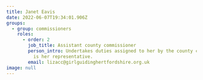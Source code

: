 ```yaml
---
title: Janet Eavis
date: 2022-06-07T19:34:01.906Z
groups:
  - group: commissioners
    roles:
      - order: 2
        job_title: Assistant county commissioner
        person_intro: Undertakes duties assigned to her by the county commissioner and
          is her representative.
        email: lizacc@girlguidinghertfordshire.org.uk
image: null
---
```

